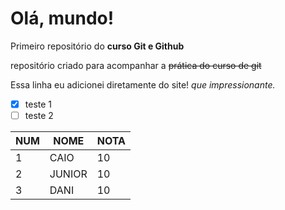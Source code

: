# Olá, mundo!
 Primeiro repositório do **curso Git e Github**

repositório criado para acompanhar a ~~prática do curso de git~~

Essa linha eu adicionei diretamente do site! *que impressionante.*

- [x] teste 1
- [ ] teste 2

NUM | NOME | NOTA |
---|---|---
1| CAIO | 10
2 | JUNIOR | 10
3 | DANI | 10
